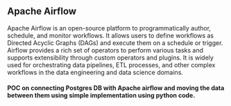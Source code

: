 ## Apache Airflow

Apache Airflow is an open-source platform to programmatically author, schedule, and monitor workflows. It allows users to define workflows as Directed Acyclic Graphs (DAGs) and execute them on a schedule or trigger. Airflow provides a rich set of operators to perform various tasks and supports extensibility through custom operators and plugins. It is widely used for orchestrating data pipelines, ETL processes, and other complex workflows in the data engineering and data science domains.

#### POC on connecting Postgres DB with Apache airflow and moving the data between them using simple implementation using python code.
